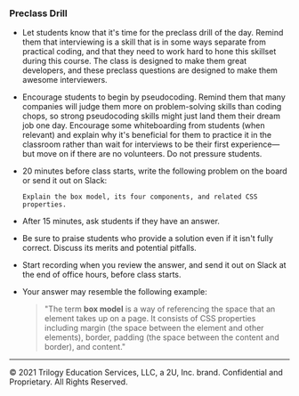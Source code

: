 ### Preclass Drill

* Let students know that it's time for the preclass drill of the day. Remind them that interviewing is a skill that is in some ways separate from practical coding, and that they need to work hard to hone this skillset during this course. The class is designed to make them great developers, and these preclass questions are designed to make them awesome interviewers.

* Encourage students to begin by pseudocoding. Remind them that many companies will judge them more on problem-solving skills than coding chops, so strong pseudocoding skills might just land them their dream job one day. Encourage some whiteboarding from students (when relevant) and explain why it's beneficial for them to practice it in the classroom rather than wait for interviews to be their first experience—but move on if there are no volunteers. Do not pressure students.

* 20 minutes before class starts, write the following problem on the board or send it out on Slack:

    ```
    Explain the box model, its four components, and related CSS properties.
    ```
 
* After 15 minutes, ask students if they have an answer. 

* Be sure to praise students who provide a solution even if it isn't fully correct. Discuss its merits and potential pitfalls.

* Start recording when you review the answer, and send it out on Slack at the end of office hours, before class starts.

* Your answer may resemble the following example:

    > "The term **box model** is a way of referencing the space that an element takes up on a page. It consists of CSS properties including margin (the space between the element and other elements), border, padding (the space between the content and border), and content."

---

© 2021 Trilogy Education Services, LLC, a 2U, Inc. brand. Confidential and Proprietary. All Rights Reserved.